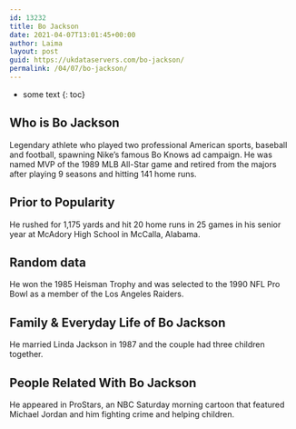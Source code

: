 ```yaml
---
id: 13232
title: Bo Jackson
date: 2021-04-07T13:01:45+00:00
author: Laima
layout: post
guid: https://ukdataservers.com/bo-jackson/
permalink: /04/07/bo-jackson/
---
```


* some text
{: toc}


## Who is Bo Jackson
                  
                  
                  
Legendary athlete who played two professional American sports, baseball and football, spawning Nike&#8217;s famous Bo Knows ad campaign. He was named MVP of the 1989 MLB All-Star game and retired from the majors after playing 9 seasons and hitting 141 home runs. 
                  
              
            
              
            
                
                
                
## Prior to Popularity
                  
                  
                  
He rushed for 1,175 yards and hit 20 home runs in 25 games in his senior year at McAdory High School in McCalla, Alabama. 
                  
              
            
              
            
                
                
                
## Random data
                  
                  
                  
He won the 1985 Heisman Trophy and was selected to the 1990 NFL Pro Bowl as a member of the Los Angeles Raiders. 
                  
              
            
              
            
                
                
                
## Family & Everyday Life of Bo Jackson
                  
                  
                  
He married Linda Jackson in 1987 and the couple had three children together. 
                  
              
            
              
            
                
                
                
## People Related With Bo Jackson
                  
                  
                  
He appeared in ProStars, an NBC Saturday morning cartoon that featured Michael Jordan and him fighting crime and helping children.
                  
              
            
              
            
                
              
            
              
              
            
            
              
            
          
          
          